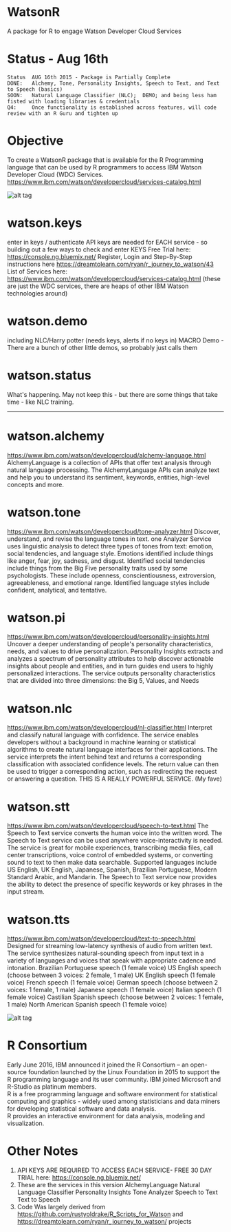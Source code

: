 # WatsonR
A package for R to engage Watson Developer Cloud Services 

# Status - Aug 16th
    Status  AUG 16th 2015 - Package is Partially Complete 
    DONE:   Alchemy, Tone, Personality Insights, Speech to Text, and Text to Speech (basics)
    SOON:   Natural Language Classifier (NLC);  DEMO; and being less ham fisted with loading libraries & credentials
    Q4:     Once functionality is established across features, will code review with an R Guru and tighten up

# Objective
To create a WatsonR package that is available for the R Programming language that can be used by R programmers to access IBM Watson Developer Cloud (WDC) Services.  
https://www.ibm.com/watson/developercloud/services-catalog.html

![alt tag](https://dreamtolearn.com/internal/doc-asset/CLEWIK5HHUM3CW8RHNAGNN75W/WatsonR_Description_Aug_16.png)


# watson.keys 
enter in keys / authenticate
API keys are needed for EACH service - so building out a few ways to check and enter KEYS
Free Trial here: https://console.ng.bluemix.net/  Register, Login and
Step-By-Step instructions here https://dreamtolearn.com/ryan/r_journey_to_watson/43
List of Services here: https://www.ibm.com/watson/developercloud/services-catalog.html
(these are just the WDC services, there are heaps of other IBM Watson technologies around)

# watson.demo 
including NLC/Harry potter (needs keys, alerts if no keys in)
MACRO Demo - There are a bunch of other little demos, so probably just calls them

# watson.status 
What's happening. May not keep this - but there are some things that take time - like NLC training.

-----------------

# watson.alchemy
https://www.ibm.com/watson/developercloud/alchemy-language.html
AlchemyLanguage is a collection of APIs that offer text analysis through natural language processing. The AlchemyLanguage APIs can analyze text and help you to understand its sentiment, keywords, entities, high-level concepts and more.

# watson.tone
https://www.ibm.com/watson/developercloud/tone-analyzer.html
Discover, understand, and revise the language tones in text. 
one Analyzer Service uses linguistic analysis to detect three types of tones from text: emotion, social tendencies, and language style. Emotions identified include things like anger, fear, joy, sadness, and disgust. Identified social tendencies include things from the Big Five personality traits used by some psychologists. These include openness, conscientiousness, extroversion, agreeableness, and emotional range. Identified language styles include confident, analytical, and tentative.

# watson.pi
https://www.ibm.com/watson/developercloud/personality-insights.html
Uncover a deeper understanding of people's personality characteristics, needs, and values to drive personalization. 
Personality Insights extracts and analyzes a spectrum of personality attributes to help discover actionable insights about people and entities, and in turn guides end users to highly personalized interactions. The service outputs personality characteristics that are divided into three dimensions: the Big 5, Values, and Needs

# watson.nlc
https://www.ibm.com/watson/developercloud/nl-classifier.html
Interpret and classify natural language with confidence. 
The service enables developers without a background in machine learning or statistical algorithms to create natural language interfaces for their applications. The service interprets the intent behind text and returns a corresponding classification with associated confidence levels. The return value can then be used to trigger a corresponding action, such as redirecting the request or answering a question.
THIS IS A REALLY POWERFUL SERVICE. (My fave)

# watson.stt
https://www.ibm.com/watson/developercloud/speech-to-text.html
The Speech to Text service converts the human voice into the written word.
The Speech to Text service can be used anywhere voice-interactivity is needed. The service is great for mobile experiences, transcribing media files, call center transcriptions, voice control of embedded systems, or converting sound to text to then make data searchable. Supported languages include US English, UK English, Japanese, Spanish, Brazilian Portuguese, Modern Standard Arabic, and Mandarin. The Speech to Text service now provides the ability to detect the presence of specific keywords or key phrases in the input stream.

# watson.tts
https://www.ibm.com/watson/developercloud/text-to-speech.html
Designed for streaming low-latency synthesis of audio from written text. The service synthesizes natural-sounding speech from input text in a variety of languages and voices that speak with appropriate cadence and intonation.
    Brazilian Portuguese speech (1 female voice)
    US English speech (choose between 3 voices: 2 female, 1 male)
    UK English speech (1 female voice)
    French speech (1 female voice)
    German speech (choose between 2 voices: 1 female, 1 male)
    Japanese speech (1 female voice)
    Italian speech (1 female voice)
    Castilian Spanish speech (choose between 2 voices: 1 female, 1 male)
    North American Spanish speech (1 female voice)

![alt tag](https://www.youtube.com/watch?v=hpcmyj5cT18)

# R Consortium
Early June 2016, IBM announced it joined the R Consortium – an open-source foundation launched by the Linux Foundation in 2015 to support the R programming language and its user community. 
IBM joined Microsoft and R-Studio as platinum members.  
R is a free programming language and software environment for statistical computing and graphics - widely used among statisticians and data miners for developing statistical software and data analysis.  
R provides an interactive environment for data analysis, modeling and visualization.


# Other Notes
1)  API KEYS ARE REQUIRED TO ACCESS EACH SERVICE- FREE 30 DAY TRIAL here: https://console.ng.bluemix.net/
2)  These are the services in this version
    AlchemyLanguage
    Natural Language Classifier 
    Personality Insights
    Tone Analyzer
    Speech to Text
    Text to Speech
3)  Code Was largely derived from 
    https://github.com/rustyoldrake/R_Scripts_for_Watson and
    https://dreamtolearn.com/ryan/r_journey_to_watson/ projects

